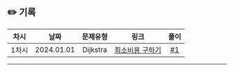 ## ✏️ 기록

| 차시  |    날짜    | 문제유형 |                          링크                           |  풀이  |
| :---: | :--------: | :------: | :-----------------------------------------------------: | :----: |
| 1차시 | 2024.01.01 | Dijkstra | [최소비용 구하기](https://www.acmicpc.net/problem/1916) | [#1]() |

---

